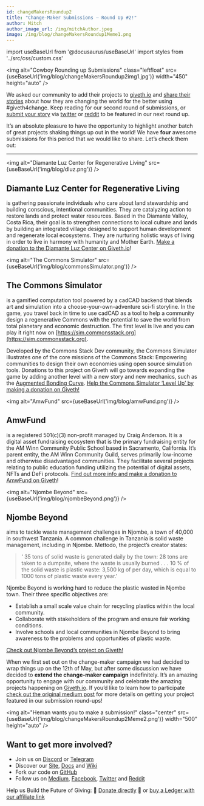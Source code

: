 ```yaml
---
id: changeMakersRoundup2
title: "Change-Maker Submissions — Round Up #2!"
author: Mitch
author_image_url: /img/mitchAuthor.jpeg
image: /img/blog/changeMakersRoundup1Meme1.png
---
```

import useBaseUrl from '@docusaurus/useBaseUrl'
import styles from '../src/css/custom.css'

<img alt="Cowboy Rounding up Submissions" class="leftfloat" src={useBaseUrl('img/blog/changeMakersRoundup2img1.jpg')} width="450" height="auto" />

We asked our community to add their projects to [giveth.io](https://giveth.io/) and [share their stories](2021-04-15-change-makers.md) about how they are changing the world for the better using #giveth4change. Keep reading for our second round of submissions, or [submit your story](2021-04-15-change-makers.md) via [twitter](https://twitter.com/Givethio) or [reddit](https://www.reddit.com/r/giveth/) to be featured in our next round up.

It’s an absolute pleasure to have the opportunity to highlight another batch of great projects shaking things up out in the world! We have **four** awesome submissions for this period that we would like to share. Let’s check them out:

***

<img alt="Diamante Luz Center for Regenerative Living" src={useBaseUrl('img/blog/dluz.png')}  />

## **Diamante Luz Center for Regenerative Living**

is gathering passionate individuals who care about land stewardship and building conscious, intentional communities. They are catalyzing action to restore lands and protect water resources. Based in the Diamante Valley, Costa Rica, their goal is to strengthen connections to local culture and lands by building an integrated village designed to support human development and regenerate local ecosystems. They are nurturing holistic ways of living in order to live in harmony with humanity and Mother Earth. [Make a donation to the Diamante Luz Center on Giveth.io](https://giveth.io/project/diamante-luz-center-for-regenerative-living/)!

<img alt="The Commons Simulator" src={useBaseUrl('img/blog/commonsSimulator.png')}  />

## **The Commons Simulator**

is a gamified computation tool powered by a cadCAD backend that blends art and simulation into a choose-your-own-adventure sci-fi storyline. In the game, you travel back in time to use cadCAD as a tool to help a community design a regenerative Commons with the potential to save the world from total planetary and economic destruction. The first level is live and you can play it right now on [https://sim.commonsstack.org](https://sim.commonsstack.org).

Developed by the Commons Stack Dev community, the Commons Simulator illustrates one of the core missions of the Commons Stack: Empowering communities to design their own economies using open source simulation tools. Donations to this project on Giveth will go towards expanding the game by adding another level with a new story and new mechanics, such as the [Augmented Bonding Curve](https://medium.com/giveth/deep-dive-augmented-bonding-curves-3f1f7c1fa751). [Help the Commons Simulator ‘Level Up’ by making a donation on Giveth!](https://giveth.io/project/the-commons-simulator/)

<img alt="AmwFund" src={useBaseUrl('img/blog/amwFund.png')}  />

## **AmwFund**

is a registered 501(c)(3) non-profit managed by Craig Anderson. It is a digital asset fundraising ecosystem that is the primary fundraising entity for the AM Winn Community Public School based in Sacramento, California. It’s parent entity, the AM Winn Community Guild, serves primarily low-income and otherwise disadvantaged communities. They facilitate several projects relating to public education funding utilizing the potential of digital assets, NFTs and DeFi protocols. [Find out more info and make a donation to AmwFund on Giveth](https://giveth.io/project/amwfund/)!

<img alt="Njombe Beyond" src={useBaseUrl('img/blog/njombeBeyond.png')}  />

## **Njombe Beyond**


aims to tackle waste management challenges in Njombe, a town of 40,000 in southwest Tanzania. A common challenge in Tanzania is solid waste management, including in Njombe. Mettodo, the project’s creator states:

> ‘ 35 tons of solid waste is generated daily by the town: 28 tons are taken to a dumpsite, where the waste is usually burned . . . 10 % of the solid waste is plastic waste: 3,500 kg of per day, which is equal to 1000 tons of plastic waste every year.’

Njombe Beyond is working hard to reduce the plastic wasted in Njombe town. Their three specific objectives are:

*   Establish a small scale value chain for recycling plastics within the local community.
*   Collaborate with stakeholders of the program and ensure fair working conditions.
*   Involve schools and local communities in Njombe Beyond to bring awareness to the problems and opportunities of plastic waste.

[Check out Njombe Beyond’s project on Giveth!](https://giveth.io/project/njombe-beyond)

When we first set out on the change-maker campaign we had decided to wrap things up on the 12th of May, but after some discussion we have decided to **extend the change-maker campaign** indefinitely. It’s an amazing opportunity to engage with our community and celebrate the amazing projects happening on [Giveth.io](http://giveth.io). If you’d like to learn how to participate [check out the original medium post](2021-04-15-change-makers.md) for more details on getting your project featured in our submission round-ups!

<img alt="Heman wants you to make a submission!" class="center" src={useBaseUrl('img/blog/changeMakersRoundup2Meme2.png')} width="500" height="auto" />

## Want to get more involved?

*   Join us on [Discord](https://discord.gg/JftjK8Un3z) or [Telegram](http://t.me/givethio)
*   Discover our [Site](http://giveth.io/), [Docs](https://docs.giveth.io/) and [Wiki](https://wiki.giveth.io/)
*   Fork our code on [GitHub](https://github.com/Giveth/)
*   Follow us on [Medium](http://medium.com/giveth/), [Facebook](https://www.facebook.com/givethio), [Twitter](http://twitter.com/givethio) and [Reddit](https://www.reddit.com/r/giveth/)

Help us Build the Future of Giving: 🦄 [Donate directly](http://donate.giveth.io/) 🦄 or [buy a Ledger with our affiliate link](https://www.ledgerwallet.com/products/ledger-nano-s?utm_source=&utm_medium=affiliate&utm_campaign=d663)
